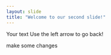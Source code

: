 ```yaml
---
layout: slide
title: "Welcome to our second slide!"
---
```

Your text
Use the left arrow to go back!

make some changes
